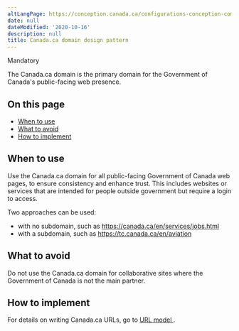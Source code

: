 ```yaml
---
altLangPage: https://conception.canada.ca/configurations-conception-communes/canada-point-ca.html
date: null
dateModified: '2020-10-16'
description: null
title: Canada.ca domain design pattern
---
```





<p>
 <span class="label label-danger">
  Mandatory
 </span>
</p>

<section>
 <p>
  The Canada.ca domain is the primary domain for the Government of Canada's public-facing web presence.
 </p>
 <section>
  <h2>
   On this page
  </h2>
  <ul>
   <li>
    <a href="#when">
     When to use
    </a>
   </li>
   <li>
    <a href="#avoid">
     What to avoid
    </a>
   </li>
   <li>
    <a href="#how">
     How to implement
    </a>
   </li>
  </ul>
 </section>
 <section>
  <h2 id="when">
   When to use
  </h2>
  <p>
   Use the Canada.ca domain for all public-facing Government of Canada web pages, to ensure consistency and enhance trust. This includes websites or services that are intended for people outside government but require a login to access.
  </p>
  <p>
   Two approaches can be used:
  </p>
  <ul>
   <li>
    with no subdomain, such as
    <a href="https://canada.ca/en/services/jobs.html">
     https://canada.ca/en/services/jobs.html
    </a>
   </li>
   <li>
    with a subdomain, such as
    <a href="https://tc.canada.ca/en/aviation">
     https://tc.canada.ca/en/aviation
    </a>
   </li>
  </ul>
 </section>
 <section>
  <h2 id="avoid">
   What to avoid
  </h2>
  <p>
   Do not use the Canada.ca domain for collaborative sites where the Government of Canada is not the main partner.
  </p>
 </section>
 <section>
  <h2 id="how">
   How to implement
  </h2>
  <p>
   For details on writing Canada.ca URLs, go to
   <a href="{{ site.url }}/architecture/organizing-content.html#toc3">
    URL model
   </a>
   .
  </p>
 </section>
</section>





